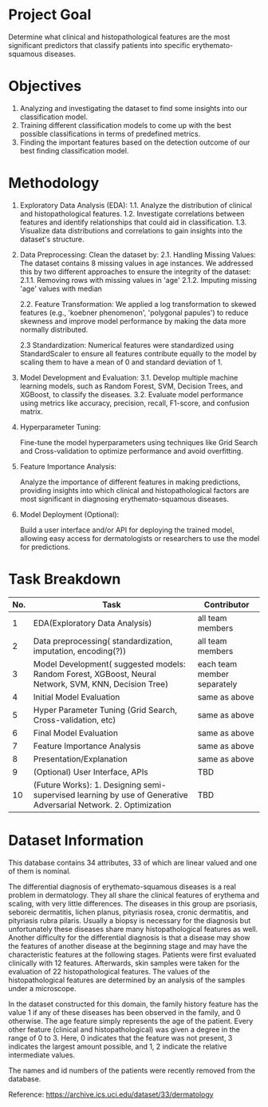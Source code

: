 # Project Goal

Determine what clinical and histopathological features are the most significant predictors that classify patients into specific erythemato-squamous diseases.

# Objectives

1. Analyzing and investigating the dataset to find some insights into our classification model.
2. Training different classification models to come up with the best possible classifications in terms of predefined metrics.
3. Finding the important features based on the detection outcome of our best finding classification model.

# Methodology

1. Exploratory Data Analysis (EDA):
   1.1. Analyze the distribution of clinical and histopathological features.
   1.2. Investigate correlations between features and identify relationships that could aid in classification.
   1.3. Visualize data distributions and correlations to gain insights into the dataset's structure.

2. Data Preprocessing:
   Clean the dataset by:
   2.1. Handling Missing Values:
    The dataset contains 8 missing values in age instances. We addressed this by two different approaches to ensure the integrity of the dataset:
       2.1.1. Removing rows with missing values in 'age' 
       2.1.2. Imputing missing 'age' values with median

   2.2. Feature Transformation:
   We applied a log transformation to skewed features (e.g., 'koebner phenomenon', 'polygonal papules') to reduce skewness and improve model performance by making the data more normally distributed.

   2.3 Standardization:
   Numerical features were standardized using StandardScaler to ensure all features contribute equally to the model by scaling them to have a mean of 0 and standard deviation of 1.

3. Model Development and Evaluation:
   3.1. Develop multiple machine learning models, such as Random Forest, SVM, Decision Trees, and XGBoost, to classify the diseases.
   3.2. Evaluate model performance using metrics like accuracy, precision, recall, F1-score, and confusion matrix.

4. Hyperparameter Tuning:

   Fine-tune the model hyperparameters using techniques like Grid Search and Cross-validation to optimize performance and avoid overfitting.

5. Feature Importance Analysis:

   Analyze the importance of different features in making predictions, providing insights into which clinical and histopathological factors are most significant in diagnosing erythemato-squamous diseases.

6. Model Deployment (Optional):

   Build a user interface and/or API for deploying the trained model, allowing easy access for dermatologists or researchers to use the model for predictions.

# Task Breakdown

| No. | Task | Contributor |
|---- | -----|-------------|
| 1   |EDA(Exploratory Data Analysis)| all team members |
| 2   | Data preprocessing( standardization, imputation, encoding(?)) | all team members |
| 3   | Model Development( suggested models: Random Forest, XGBoost, Neural Network, SVM, KNN, Decision Tree) | each team member separately |
| 4   | Initial Model Evaluation | same as above |
| 5   | Hyper Parameter Tuning (Grid Search, Cross-validation, etc)| same as above |
| 6   | Final Model Evaluation | same as above |
| 7   | Feature Importance Analysis | same as above |
| 8   | Presentation/Explanation    | same as above | 
| 9   | (Optional) User Interface, APIs | TBD |
| 10  | (Future Works): 1. Designing semi-supervised learning by use of Generative Adversarial Network. 2. Optimization  | TBD |

# Dataset Information

This database contains 34 attributes, 33 of which are linear valued and one of them is nominal. 

The differential diagnosis of erythemato-squamous diseases is a real problem in dermatology. They all share the clinical features of erythema and scaling, with very little differences. The diseases in this group are psoriasis, seboreic dermatitis, lichen planus, pityriasis rosea, cronic dermatitis, and pityriasis rubra pilaris. Usually a biopsy is necessary for the diagnosis but unfortunately these diseases share many histopathological features as well. Another difficulty for the differential diagnosis is that a disease may show the features of another disease at the beginning stage and may have the characteristic features at the following stages. Patients were first evaluated clinically with 12 features. Afterwards, skin samples were taken for the evaluation of 22 histopathological features. The values of the histopathological features are determined by an analysis of the samples under a microscope. 

In the dataset constructed for this domain, the family history feature has the value 1 if any of these diseases has been observed in the family, and 0 otherwise. The age feature simply represents the age of the patient. Every other feature (clinical and histopathological) was given a degree in the range of 0 to 3. Here, 0 indicates that the feature was not present, 3 indicates the largest amount possible, and 1, 2 indicate the relative intermediate values.

The names and id numbers of the patients were recently removed from the database.

Reference: https://archive.ics.uci.edu/dataset/33/dermatology
